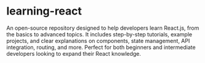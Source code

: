 # learning-react
An open-source repository designed to help developers learn React.js, from the basics to advanced topics. It includes step-by-step tutorials, example projects, and clear explanations on components, state management, API integration, routing, and more. Perfect for both beginners and intermediate developers looking to expand their React knowledge.
